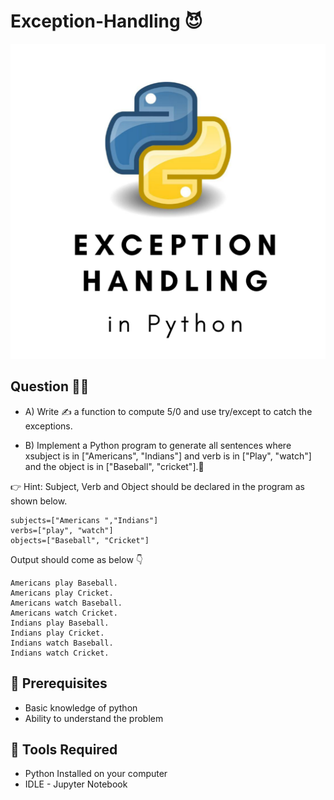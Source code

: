 # Exception-Handling 😈

![image](https://github.com/Ganeshuthiravasagam/Exception-Handling/blob/main/Exception%20Handling.png)

## Question 👨‍🏫

- A) Write ✍ a function to compute 5/0 and use try/except to catch the exceptions. 

- B) Implement a Python program to generate all sentences where xsubject is in
["Americans", "Indians"] and verb is in ["Play", "watch"] and the object is in
["Baseball", "cricket"].🤞

👉    Hint: Subject, Verb and Object should be declared in the program as shown below.

    subjects=["Americans ","Indians"]
    verbs=["play", "watch"]
    objects=["Baseball", "Cricket"]

Output should come as below 👇

    Americans play Baseball.
    Americans play Cricket.
    Americans watch Baseball.
    Americans watch Cricket.
    Indians play Baseball.
    Indians play Cricket.
    Indians watch Baseball.
    Indians watch Cricket.
    
## 🌟 Prerequisites 
- Basic knowledge of python
- Ability to understand the problem

## 🌟 Tools Required
- Python Installed on your computer
- IDLE - Jupyter Notebook 
